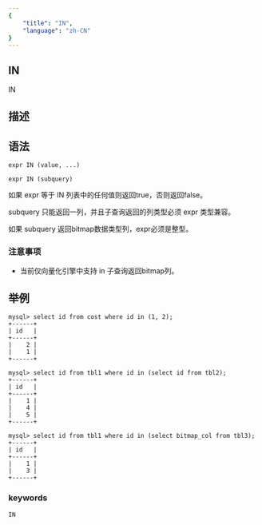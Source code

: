 ```yaml
---
{
    "title": "IN",
    "language": "zh-CN"
}
---
```


## IN

IN

## 描述
## 语法

`expr IN (value, ...)`

`expr IN (subquery)`

如果 expr 等于 IN 列表中的任何值则返回true，否则返回false。

subquery 只能返回一列，并且子查询返回的列类型必须 expr 类型兼容。

如果 subquery 返回bitmap数据类型列，expr必须是整型。

### 注意事项

- 当前仅向量化引擎中支持 in 子查询返回bitmap列。

## 举例

```
mysql> select id from cost where id in (1, 2);
+------+
| id   |
+------+
|    2 |
|    1 |
+------+
```
```
mysql> select id from tbl1 where id in (select id from tbl2);
+------+
| id   |
+------+
|    1 |
|    4 |
|    5 |
+------+
```
```
mysql> select id from tbl1 where id in (select bitmap_col from tbl3);
+------+
| id   |
+------+
|    1 |
|    3 |
+------+
```

### keywords

    IN
